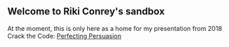 ## Welcome to Riki Conrey's sandbox

At the moment, this is only here as a home for my presentation from 2018 Crack the Code: [Perfecting Persuasion](http://rikiconrey.github.io/clustering_presentation.html) 

